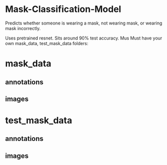 # Mask-Classification-Model
Predicts whether someone is wearing a mask, not wearing mask, or wearing mask incorrectly. 

Uses pretrained resnet. Sits around 90% test accuracy. Mus
Must have your own mask_data, test_mask_data folders:
# mask_data
  ## annotations
  ## images
# test_mask_data
  ## annotations
  ## images
